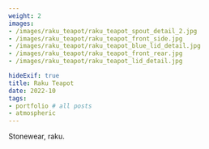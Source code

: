 ```yaml
---
weight: 2
images:
- /images/raku_teapot/raku_teapot_spout_detail_2.jpg
- /images/raku_teapot/raku_teapot_front_side.jpg
- /images/raku_teapot/raku_teapot_blue_lid_detail.jpg
- /images/raku_teapot/raku_teapot_front_rear.jpg
- /images/raku_teapot/raku_teapot_lid_detail.jpg

hideExif: true
title: Raku Teapot
date: 2022-10
tags:
- portfolio # all posts
- atmospheric
---
```


Stonewear, raku.
